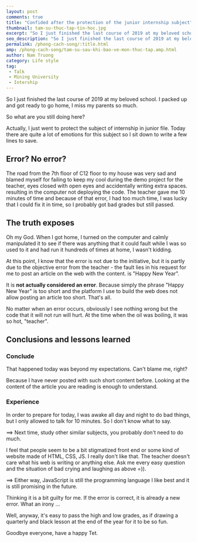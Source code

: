 ```yaml
---
layout: post
comments: true
title: "Confided after the protection of the junior internship subject"
thumbnail: tam-su-thuc-tap-tin-hoc.jpg
excerpt: "So I just finished the last course of 2019 at my beloved school. I packed up and got ready to go home, I miss my parents so much."
seo_description: "So I just finished the last course of 2019 at my beloved school. I packed up and got ready to go home, I miss my parents so much."
permalink: /phong-cach-song/:title.html
amp: /phong-cach-song/tam-su-sau-khi-bao-ve-mon-thuc-tap.amp.html
author: Nam Truong
category: Life style
tag:
 - Talk
 - Mining University
 - Intership
---
```


So I just finished the last course of 2019 at my beloved school. I packed up and got ready to go home, I miss my parents so much.

So what are you still doing here?

Actually, I just went to protect the subject of internship in junior file. Today there are quite a lot of emotions for this subject so I sit down to write a few lines to save. 

## Error? No error? 

The road from the 7th floor of C12 floor to my house was very sad and blamed myself for failing to keep my cool during the demo project for the teacher, eyes closed with open eyes and accidentally writing extra spaces. resulting in the computer not deploying the code. The teacher gave me 10 minutes of time and because of that error, I had too much time, I was lucky that I could fix it in time, so I probably got bad grades but still passed.

## The truth exposes

Oh my God. When I got home, I turned on the computer and calmly manipulated it to see if there was anything that it could fault while I was so used to it and had run it hundreds of times at home, I wasn't kidding.

At this point, I know that the error is not due to the initiative, but it is partly due to the objective error from the teacher - the fault lies in his request for me to post an article on the web with the content. is "Happy New Year". 

It is **not actually considered an error**. Because simply the phrase "Happy New Year" is too short and the platform I use to build the web does not allow posting an article too short. That's all.

No matter when an error occurs, obviously I see nothing wrong but the code that it will not run will hurt. At the time when the oil was boiling, it was so hot, "teacher". 

## Conclusions and lessons learned 

### Conclude

That happened today was beyond my expectations. Can't blame me, right?

Because I have never posted with such short content before. Looking at the content of the article you are reading is enough to understand.

### Experience

In order to prepare for today, I was awake all day and night to do bad things, but I only allowed to talk for 10 minutes. So I don't know what to say.

==> Next time, study other similar subjects, you probably don't need to do much.

I feel that people seem to be a bit stigmatized front end or some kind of website made of HTML, CSS, JS. I really don't like that. The teacher doesn't care what his web is writing or anything else. Ask me every easy question and the situation of bad crying and laughing as above =)).

==> Either way, JavaScript is still the programming language I like best and it is still promising in the future.

Thinking it is a bit guilty for me. If the error is correct, it is already a new error. What an irony ...

Well, anyway, it's easy to pass the high and low grades, as if drawing a quarterly and black lesson at the end of the year for it to be so fun.

Goodbye everyone, have a happy Tet.